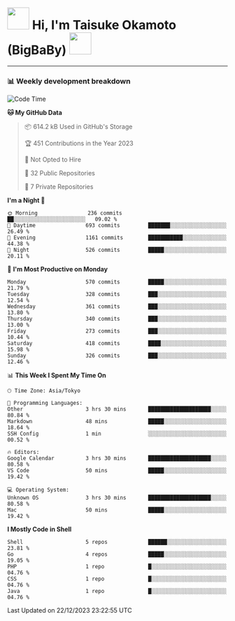 <!-- Title -->
<h1>
    <img src="https://media.tenor.com/TlyRveJkgo4AAAAi/cloud-cloud-strife.gif" width="50"/> 
    Hi, I'm Taisuke Okamoto (BigBaBy) 
    <img src="https://media.tenor.com/TlyRveJkgo4AAAAi/cloud-cloud-strife.gif" width="50"/>
</h1>

---

<h3> 📊 Weekly development breakdown </h3>
<!-- waka-readme-stats -->

<!--START_SECTION:waka-->
![Code Time](http://img.shields.io/badge/Code%20Time-1%2C666%20hrs%2039%20mins-blue)

**🐱 My GitHub Data** 

> 📦 614.2 kB Used in GitHub's Storage 
 > 
> 🏆 451 Contributions in the Year 2023
 > 
> 🚫 Not Opted to Hire
 > 
> 📜 32 Public Repositories 
 > 
> 🔑 7 Private Repositories 
 > 
**I'm a Night 🦉** 

```text
🌞 Morning                236 commits         ██░░░░░░░░░░░░░░░░░░░░░░░   09.02 % 
🌆 Daytime                693 commits         ███████░░░░░░░░░░░░░░░░░░   26.49 % 
🌃 Evening                1161 commits        ███████████░░░░░░░░░░░░░░   44.38 % 
🌙 Night                  526 commits         █████░░░░░░░░░░░░░░░░░░░░   20.11 % 
```
📅 **I'm Most Productive on Monday** 

```text
Monday                   570 commits         █████░░░░░░░░░░░░░░░░░░░░   21.79 % 
Tuesday                  328 commits         ███░░░░░░░░░░░░░░░░░░░░░░   12.54 % 
Wednesday                361 commits         ███░░░░░░░░░░░░░░░░░░░░░░   13.80 % 
Thursday                 340 commits         ███░░░░░░░░░░░░░░░░░░░░░░   13.00 % 
Friday                   273 commits         ███░░░░░░░░░░░░░░░░░░░░░░   10.44 % 
Saturday                 418 commits         ████░░░░░░░░░░░░░░░░░░░░░   15.98 % 
Sunday                   326 commits         ███░░░░░░░░░░░░░░░░░░░░░░   12.46 % 
```


📊 **This Week I Spent My Time On** 

```text
🕑︎ Time Zone: Asia/Tokyo

💬 Programming Languages: 
Other                    3 hrs 30 mins       ████████████████████░░░░░   80.84 % 
Markdown                 48 mins             █████░░░░░░░░░░░░░░░░░░░░   18.64 % 
SSH Config               1 min               ░░░░░░░░░░░░░░░░░░░░░░░░░   00.52 % 

🔥 Editors: 
Google Calendar          3 hrs 30 mins       ████████████████████░░░░░   80.58 % 
VS Code                  50 mins             █████░░░░░░░░░░░░░░░░░░░░   19.42 % 

💻 Operating System: 
Unknown OS               3 hrs 30 mins       ████████████████████░░░░░   80.58 % 
Mac                      50 mins             █████░░░░░░░░░░░░░░░░░░░░   19.42 % 
```

**I Mostly Code in Shell** 

```text
Shell                    5 repos             ██████░░░░░░░░░░░░░░░░░░░   23.81 % 
Go                       4 repos             █████░░░░░░░░░░░░░░░░░░░░   19.05 % 
PHP                      1 repo              █░░░░░░░░░░░░░░░░░░░░░░░░   04.76 % 
CSS                      1 repo              █░░░░░░░░░░░░░░░░░░░░░░░░   04.76 % 
Java                     1 repo              █░░░░░░░░░░░░░░░░░░░░░░░░   04.76 % 
```




 Last Updated on 22/12/2023 23:22:55 UTC
<!--END_SECTION:waka-->
